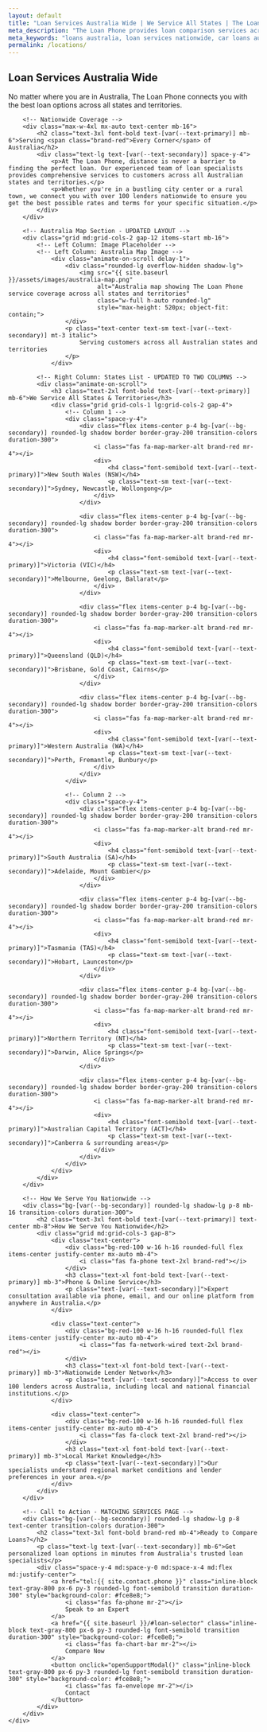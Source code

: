 ```yaml
---
layout: default
title: "Loan Services Australia Wide | We Service All States | The Loan Phone"
meta_description: "The Loan Phone provides loan comparison services across all of Australia. Find the best loan rates in your state with our expert loan specialists."
meta_keywords: "loans australia, loan services nationwide, car loans australia, home loans australia, business loans australia"
permalink: /locations/
---
```


<!-- Hero Section -->
<section class="bg-[var(--bg-accent)] transition-colors duration-300">
    <div class="container mx-auto px-6 py-16 text-center animate-on-scroll">
        <h1 class="text-5xl font-extrabold text-[var(--text-primary)] mb-4">Loan Services <span class="brand-red">Australia Wide</span></h1>
        <p class="text-xl text-[var(--text-secondary)] max-w-3xl mx-auto">
            No matter where you are in Australia, The Loan Phone connects you with the best loan options across all states and territories.
        </p>
    </div>
</section>

<!-- Main Content Section -->
<section class="py-20 bg-[var(--bg-primary)] transition-colors duration-300">
    <div class="container mx-auto px-6">
        
        <!-- Nationwide Coverage -->
        <div class="max-w-4xl mx-auto text-center mb-16">
            <h2 class="text-3xl font-bold text-[var(--text-primary)] mb-6">Serving <span class="brand-red">Every Corner</span> of Australia</h2>
            <div class="text-lg text-[var(--text-secondary)] space-y-4">
                <p>At The Loan Phone, distance is never a barrier to finding the perfect loan. Our experienced team of loan specialists provides comprehensive services to customers across all Australian states and territories.</p>
                <p>Whether you're in a bustling city center or a rural town, we connect you with over 100 lenders nationwide to ensure you get the best possible rates and terms for your specific situation.</p>
            </div>
        </div>

        <!-- Australia Map Section - UPDATED LAYOUT -->
        <div class="grid md:grid-cols-2 gap-12 items-start mb-16">
            <!-- Left Column: Image Placeholder -->
            <!-- Left Column: Australia Map Image -->
                <div class="animate-on-scroll delay-1">
                    <div class="rounded-lg overflow-hidden shadow-lg">
                        <img src="{{ site.baseurl }}/assets/images/australia-map.png" 
                             alt="Australia map showing The Loan Phone service coverage across all states and territories" 
                             class="w-full h-auto rounded-lg"
                             style="max-height: 520px; object-fit: contain;">
                    </div>
                    <p class="text-center text-sm text-[var(--text-secondary)] mt-3 italic">
                        Serving customers across all Australian states and territories
                    </p>
                </div>
            
            <!-- Right Column: States List - UPDATED TO TWO COLUMNS -->
            <div class="animate-on-scroll">
                <h3 class="text-2xl font-bold text-[var(--text-primary)] mb-6">We Service All States & Territories</h3>
                <div class="grid grid-cols-1 lg:grid-cols-2 gap-4">
                    <!-- Column 1 -->
                    <div class="space-y-4">
                        <div class="flex items-center p-4 bg-[var(--bg-secondary)] rounded-lg shadow border border-gray-200 transition-colors duration-300">
                            <i class="fas fa-map-marker-alt brand-red mr-4"></i>
                            <div>
                                <h4 class="font-semibold text-[var(--text-primary)]">New South Wales (NSW)</h4>
                                <p class="text-sm text-[var(--text-secondary)]">Sydney, Newcastle, Wollongong</p>
                            </div>
                        </div>
                        
                        <div class="flex items-center p-4 bg-[var(--bg-secondary)] rounded-lg shadow border border-gray-200 transition-colors duration-300">
                            <i class="fas fa-map-marker-alt brand-red mr-4"></i>
                            <div>
                                <h4 class="font-semibold text-[var(--text-primary)]">Victoria (VIC)</h4>
                                <p class="text-sm text-[var(--text-secondary)]">Melbourne, Geelong, Ballarat</p>
                            </div>
                        </div>
                        
                        <div class="flex items-center p-4 bg-[var(--bg-secondary)] rounded-lg shadow border border-gray-200 transition-colors duration-300">
                            <i class="fas fa-map-marker-alt brand-red mr-4"></i>
                            <div>
                                <h4 class="font-semibold text-[var(--text-primary)]">Queensland (QLD)</h4>
                                <p class="text-sm text-[var(--text-secondary)]">Brisbane, Gold Coast, Cairns</p>
                            </div>
                        </div>
                        
                        <div class="flex items-center p-4 bg-[var(--bg-secondary)] rounded-lg shadow border border-gray-200 transition-colors duration-300">
                            <i class="fas fa-map-marker-alt brand-red mr-4"></i>
                            <div>
                                <h4 class="font-semibold text-[var(--text-primary)]">Western Australia (WA)</h4>
                                <p class="text-sm text-[var(--text-secondary)]">Perth, Fremantle, Bunbury</p>
                            </div>
                        </div>
                    </div>
                    
                    <!-- Column 2 -->
                    <div class="space-y-4">
                        <div class="flex items-center p-4 bg-[var(--bg-secondary)] rounded-lg shadow border border-gray-200 transition-colors duration-300">
                            <i class="fas fa-map-marker-alt brand-red mr-4"></i>
                            <div>
                                <h4 class="font-semibold text-[var(--text-primary)]">South Australia (SA)</h4>
                                <p class="text-sm text-[var(--text-secondary)]">Adelaide, Mount Gambier</p>
                            </div>
                        </div>
                        
                        <div class="flex items-center p-4 bg-[var(--bg-secondary)] rounded-lg shadow border border-gray-200 transition-colors duration-300">
                            <i class="fas fa-map-marker-alt brand-red mr-4"></i>
                            <div>
                                <h4 class="font-semibold text-[var(--text-primary)]">Tasmania (TAS)</h4>
                                <p class="text-sm text-[var(--text-secondary)]">Hobart, Launceston</p>
                            </div>
                        </div>
                        
                        <div class="flex items-center p-4 bg-[var(--bg-secondary)] rounded-lg shadow border border-gray-200 transition-colors duration-300">
                            <i class="fas fa-map-marker-alt brand-red mr-4"></i>
                            <div>
                                <h4 class="font-semibold text-[var(--text-primary)]">Northern Territory (NT)</h4>
                                <p class="text-sm text-[var(--text-secondary)]">Darwin, Alice Springs</p>
                            </div>
                        </div>
                        
                        <div class="flex items-center p-4 bg-[var(--bg-secondary)] rounded-lg shadow border border-gray-200 transition-colors duration-300">
                            <i class="fas fa-map-marker-alt brand-red mr-4"></i>
                            <div>
                                <h4 class="font-semibold text-[var(--text-primary)]">Australian Capital Territory (ACT)</h4>
                                <p class="text-sm text-[var(--text-secondary)]">Canberra & surrounding areas</p>
                            </div>
                        </div>
                    </div>
                </div>
            </div>
        </div>

        <!-- How We Serve You Nationwide -->
        <div class="bg-[var(--bg-secondary)] rounded-lg shadow-lg p-8 mb-16 transition-colors duration-300">
            <h2 class="text-3xl font-bold text-[var(--text-primary)] text-center mb-8">How We Serve You Nationwide</h2>
            <div class="grid md:grid-cols-3 gap-8">
                <div class="text-center">
                    <div class="bg-red-100 w-16 h-16 rounded-full flex items-center justify-center mx-auto mb-4">
                        <i class="fas fa-phone text-2xl brand-red"></i>
                    </div>
                    <h3 class="text-xl font-bold text-[var(--text-primary)] mb-3">Phone & Online Service</h3>
                    <p class="text-[var(--text-secondary)]">Expert consultation available via phone, email, and our online platform from anywhere in Australia.</p>
                </div>
                
                <div class="text-center">
                    <div class="bg-red-100 w-16 h-16 rounded-full flex items-center justify-center mx-auto mb-4">
                        <i class="fas fa-network-wired text-2xl brand-red"></i>
                    </div>
                    <h3 class="text-xl font-bold text-[var(--text-primary)] mb-3">Nationwide Lender Network</h3>
                    <p class="text-[var(--text-secondary)]">Access to over 100 lenders across Australia, including local and national financial institutions.</p>
                </div>
                
                <div class="text-center">
                    <div class="bg-red-100 w-16 h-16 rounded-full flex items-center justify-center mx-auto mb-4">
                        <i class="fas fa-clock text-2xl brand-red"></i>
                    </div>
                    <h3 class="text-xl font-bold text-[var(--text-primary)] mb-3">Local Market Knowledge</h3>
                    <p class="text-[var(--text-secondary)]">Our specialists understand regional market conditions and lender preferences in your area.</p>
                </div>
            </div>
        </div>

        <!-- Call to Action - MATCHING SERVICES PAGE -->
        <div class="bg-[var(--bg-secondary)] rounded-lg shadow-lg p-8 text-center transition-colors duration-300">
            <h2 class="text-3xl font-bold brand-red mb-4">Ready to Compare Loans?</h2>
            <p class="text-lg text-[var(--text-secondary)] mb-6">Get personalized loan options in minutes from Australia's trusted loan specialists</p>
            <div class="space-y-4 md:space-y-0 md:space-x-4 md:flex md:justify-center">
                <a href="tel:{{ site.contact.phone }}" class="inline-block text-gray-800 px-6 py-3 rounded-lg font-semibold transition duration-300" style="background-color: #fce8e8;">
                    <i class="fas fa-phone mr-2"></i>
                    Speak to an Expert
                </a>
                <a href="{{ site.baseurl }}/#loan-selector" class="inline-block text-gray-800 px-6 py-3 rounded-lg font-semibold transition duration-300" style="background-color: #fce8e8;">
                    <i class="fas fa-chart-bar mr-2"></i>
                    Compare Now
                </a>
                <button onclick="openSupportModal()" class="inline-block text-gray-800 px-6 py-3 rounded-lg font-semibold transition duration-300" style="background-color: #fce8e8;">
                    <i class="fas fa-envelope mr-2"></i>
                    Contact
                </button>
            </div>
        </div>
    </div>
</section>
